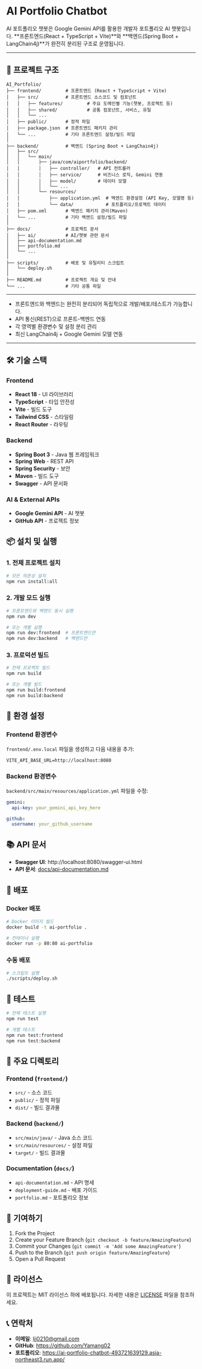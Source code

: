 # AI Portfolio Chatbot

AI 포트폴리오 챗봇은 Google Gemini API를 활용한 개발자 포트폴리오 AI 챗봇입니다. 
**프론트엔드(React + TypeScript + Vite)**와 **백엔드(Spring Boot + LangChain4j)**가 완전히 분리된 구조로 운영됩니다.

---

## 📁 프로젝트 구조

```
AI_Portfolio/
├── frontend/         # 프론트엔드 (React + TypeScript + Vite)
│   ├── src/          # 프론트엔드 소스코드 및 컴포넌트
│   │   ├── features/         # 주요 도메인별 기능(챗봇, 프로젝트 등)
│   │   ├── shared/           # 공통 컴포넌트, 서비스, 유틸
│   │   └── ...
│   ├── public/       # 정적 파일
│   ├── package.json  # 프론트엔드 패키지 관리
│   └── ...           # 기타 프론트엔드 설정/빌드 파일
│
├── backend/          # 백엔드 (Spring Boot + LangChain4j)
│   ├── src/
│   │   └── main/
│   │       ├── java/com/aiportfolio/backend/
│   │       │   ├── controller/   # API 컨트롤러
│   │       │   ├── service/      # 비즈니스 로직, Gemini 연동
│   │       │   ├── model/        # 데이터 모델
│   │       │   └── ...
│   │       └── resources/
│   │           ├── application.yml  # 백엔드 환경설정 (API Key, 모델명 등)
│   │           └── data/            # 포트폴리오/프로젝트 데이터
│   ├── pom.xml       # 백엔드 패키지 관리(Maven)
│   └── ...           # 기타 백엔드 설정/빌드 파일
│
├── docs/             # 프로젝트 문서
│   ├── ai/           # AI/챗봇 관련 문서
│   ├── api-documentation.md
│   ├── portfolio.md
│   └── ...
│
├── scripts/          # 배포 및 유틸리티 스크립트
│   └── deploy.sh
│
├── README.md         # 프로젝트 개요 및 안내
└── ...               # 기타 공통 파일
```

---

- 프론트엔드와 백엔드는 완전히 분리되어 독립적으로 개발/배포/테스트가 가능합니다.
- API 통신(REST)으로 프론트-백엔드 연동
- 각 영역별 환경변수 및 설정 분리 관리
- 최신 LangChain4j + Google Gemini 모델 연동

---

## 🛠️ 기술 스택

### Frontend
- **React 18** - UI 라이브러리
- **TypeScript** - 타입 안전성
- **Vite** - 빌드 도구
- **Tailwind CSS** - 스타일링
- **React Router** - 라우팅

### Backend
- **Spring Boot 3** - Java 웹 프레임워크
- **Spring Web** - REST API
- **Spring Security** - 보안
- **Maven** - 빌드 도구
- **Swagger** - API 문서화

### AI & External APIs
- **Google Gemini API** - AI 챗봇
- **GitHub API** - 프로젝트 정보

## 📦 설치 및 실행

### 1. 전체 프로젝트 설치

```bash
# 모든 의존성 설치
npm run install:all
```

### 2. 개발 모드 실행

```bash
# 프론트엔드와 백엔드 동시 실행
npm run dev

# 또는 개별 실행
npm run dev:frontend  # 프론트엔드만
npm run dev:backend   # 백엔드만
```

### 3. 프로덕션 빌드

```bash
# 전체 프로젝트 빌드
npm run build

# 또는 개별 빌드
npm run build:frontend
npm run build:backend
```

## 🔧 환경 설정

### Frontend 환경변수
`frontend/.env.local` 파일을 생성하고 다음 내용을 추가:

```env
VITE_API_BASE_URL=http://localhost:8080
```

### Backend 환경변수
`backend/src/main/resources/application.yml` 파일을 수정:

```yaml
gemini:
  api-key: your_gemini_api_key_here

github:
  username: your_github_username
```

## 📚 API 문서

- **Swagger UI**: http://localhost:8080/swagger-ui.html
- **API 문서**: [docs/api-documentation.md](docs/api-documentation.md)

## 🚀 배포

### Docker 배포
```bash
# Docker 이미지 빌드
docker build -t ai-portfolio .

# 컨테이너 실행
docker run -p 80:80 ai-portfolio
```

### 수동 배포
```bash
# 스크립트 실행
./scripts/deploy.sh
```

## 🧪 테스트

```bash
# 전체 테스트 실행
npm run test

# 개별 테스트
npm run test:frontend
npm run test:backend
```

## 📁 주요 디렉토리

### Frontend (`frontend/`)
- `src/` - 소스 코드
- `public/` - 정적 파일
- `dist/` - 빌드 결과물

### Backend (`backend/`)
- `src/main/java/` - Java 소스 코드
- `src/main/resources/` - 설정 파일
- `target/` - 빌드 결과물

### Documentation (`docs/`)
- `api-documentation.md` - API 명세
- `deployment-guide.md` - 배포 가이드
- `portfolio.md` - 포트폴리오 정보

## 🤝 기여하기

1. Fork the Project
2. Create your Feature Branch (`git checkout -b feature/AmazingFeature`)
3. Commit your Changes (`git commit -m 'Add some AmazingFeature'`)
4. Push to the Branch (`git push origin feature/AmazingFeature`)
5. Open a Pull Request

## 📄 라이선스

이 프로젝트는 MIT 라이선스 하에 배포됩니다. 자세한 내용은 [LICENSE](LICENSE) 파일을 참조하세요.

## 📞 연락처

- **이메일**: ljj0210@gmail.com
- **GitHub**: https://github.com/Yamang02
- **포트폴리오**: https://ai-portfolio-chatbot-493721639129.asia-northeast3.run.app/

